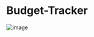 # Budget-Tracker

![image](https://github.com/user-attachments/assets/c5a0f65e-7450-41cd-a337-47161aaf4350)


